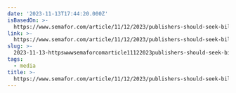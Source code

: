 ```yaml
---
date: '2023-11-13T17:44:20.000Z'
isBasedOn: >-
  https://www.semafor.com/article/11/12/2023/publishers-should-seek-billions-from-google-study-argues
link: >-
  https://www.semafor.com/article/11/12/2023/publishers-should-seek-billions-from-google-study-argues
slug: >-
  2023-11-13-httpswwwsemaforcomarticle11122023publishers-should-seek-billions-from-google-study-argues
tags:
  - media
title: >-
  https://www.semafor.com/article/11/12/2023/publishers-should-seek-billions-from-google-study-argues
---
```


